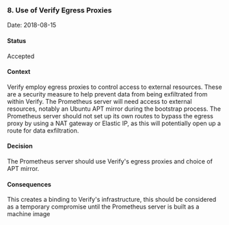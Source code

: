 ### 8. Use of Verify Egress Proxies

Date: 2018-08-15

#### Status

Accepted

#### Context

Verify employ egress proxies to control access to external resources.
These are a security measure to help prevent data from being exfiltrated from within Verify.
The Prometheus server will need access to external resources, notably an Ubuntu APT mirror during the bootstrap process.
The Prometheus server should not set up its own routes to bypass the egress proxy by using a NAT gateway or Elastic IP, as this will potentially open up a route for data exfiltration.

#### Decision

The Prometheus server should use Verify's egress proxies and choice of APT mirror.

#### Consequences

This creates a binding to Verify's infrastructure, this should be considered as a temporary compromise until the Prometheus server is built as a machine image

